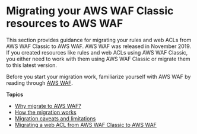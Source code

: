 # Migrating your AWS WAF Classic resources to AWS WAF<a name="waf-migrating-from-classic"></a>

This section provides guidance for migrating your rules and web ACLs from AWS WAF Classic to AWS WAF\. AWS WAF was released in November 2019\. If you created resources like rules and web ACLs using AWS WAF Classic, you either need to work with them using AWS WAF Classic or migrate them to this latest version\. 

Before you start your migration work, familiarize yourself with AWS WAF by reading through [AWS WAF](waf-chapter.md)\.

**Topics**
+ [Why migrate to AWS WAF?](waf-migrating-why-migrate.md)
+ [How the migration works](waf-migrating-how-it-works.md)
+ [Migration caveats and limitations](waf-migrating-caveats.md)
+ [Migrating a web ACL from AWS WAF Classic to AWS WAF](waf-migrating-procedure.md)